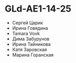 # GLd-AE1-14-25

- Сергей Царик
- Ирина Говядина
- Tamara Vovk
- Дима Забурунов
- Ирина Тайникова
- Катя Заровская
- Марина Горанская